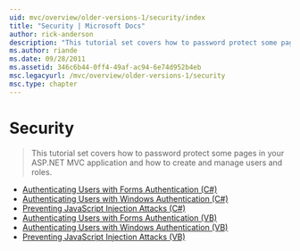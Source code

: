 ```yaml
---
uid: mvc/overview/older-versions-1/security/index
title: "Security | Microsoft Docs"
author: rick-anderson
description: "This tutorial set covers how to password protect some pages in your ASP.NET MVC application and how to create and manage users and roles."
ms.author: riande
ms.date: 09/28/2011
ms.assetid: 346c6b44-0ff4-49af-ac94-6e74d952b4eb
msc.legacyurl: /mvc/overview/older-versions-1/security
msc.type: chapter
---
```

Security
====================
> This tutorial set covers how to password protect some pages in your ASP.NET MVC application and how to create and manage users and roles.


- [Authenticating Users with Forms Authentication (C#)](authenticating-users-with-forms-authentication-cs.md)
- [Authenticating Users with Windows Authentication (C#)](authenticating-users-with-windows-authentication-cs.md)
- [Preventing JavaScript Injection Attacks (C#)](preventing-javascript-injection-attacks-cs.md)
- [Authenticating Users with Forms Authentication (VB)](authenticating-users-with-forms-authentication-vb.md)
- [Authenticating Users with Windows Authentication (VB)](authenticating-users-with-windows-authentication-vb.md)
- [Preventing JavaScript Injection Attacks (VB)](preventing-javascript-injection-attacks-vb.md)
